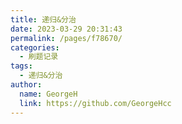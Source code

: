 ```yaml
---
title: 递归&分治
date: 2023-03-29 20:31:43
permalink: /pages/f78670/
categories:
  - 刷题记录
tags:
  - 递归&分治
author: 
  name: GeorgeH
  link: https://github.com/GeorgeHcc
---
```

